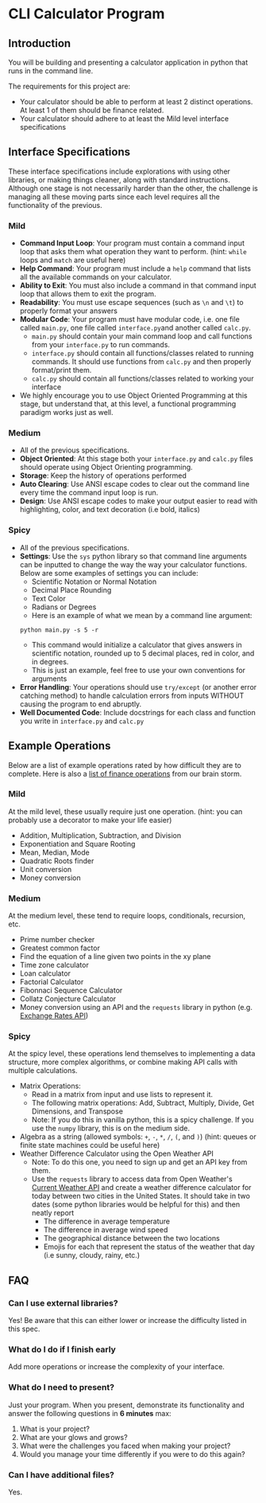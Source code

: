 # CLI Calculator Program
## Introduction
You will be building and presenting a calculator application in python that runs in the command line.

The requirements for this project are:
- Your calculator should be able to perform at least 2 distinct operations. At least 1 of them should be finance related.
- Your calculator should adhere to at least the Mild level interface specifications

## Interface Specifications
These interface specifications include explorations with using other libraries, or making things cleaner, along with standard instructions. Although one stage is not necessarily harder than the other, the challenge is managing all these moving parts since each level requires all the functionality of the previous.
### Mild
- **Command Input Loop**: Your program must contain a command input loop that asks them what operation they want to perform. (hint: `while` loops and  `match` are useful here)
- **Help Command**: Your program must include a `help` command that lists all the available commands on your calculator.
- **Ability to Exit**: You must also include a command in that command input loop that allows them to exit the program. 
- **Readability**: You must use escape sequences (such as `\n` and `\t`) to properly format your answers
- **Modular Code**: Your program must have modular code, i.e. one file called `main.py`, one file called `interface.py`and another called `calc.py`. 
    - `main.py` should contain your main command loop and call functions from your `interface.py` to run commands.
    - `interface.py` should contain all functions/classes related to running commands. It should use functions from `calc.py` and then properly format/print them.
    - `calc.py` should contain all functions/classes related to working your interface
- We highly encourage you to use Object Oriented Programming at this stage, but understand that, at this level, a functional programming paradigm works just as well.
### Medium
- All of the previous specifications.
- **Object Oriented**: At this stage both your `interface.py` and `calc.py` files should operate using Object Orienting programming.
- **Storage**: Keep the history of operations performed
- **Auto Clearing**: Use ANSI escape codes to clear out the command line every time the command input loop is run.
- **Design**: Use ANSI escape codes to make your output easier to read with highlighting, color, and text decoration (i.e bold, italics)
### Spicy
- All of the previous specifications.
- **Settings**: Use the `sys` python library so that command line arguments can be inputted to change the way the way your calculator functions. Below are some examples of settings you can include:
    - Scientific Notation or Normal Notation
    - Decimal Place Rounding
    - Text Color
    - Radians or Degrees
    - Here is an example of what we mean by a command line argument:
    ```
    python main.py -s 5 -r
    ```
    - This command would initialize a calculator that gives answers in scientific notation, rounded up to 5 decimal places, red in color, and in degrees.
    - This is just an example, feel free to use your own conventions for arguments
- **Error Handling**: Your operations should use `try/except` (or another error catching method) to handle calculation errors from inputs WITHOUT causing the program to end abruptly.
- **Well Documented Code**: Include docstrings for each class and function you write in `interface.py` and `calc.py`

## Example Operations 
Below are a list of example operations rated by how difficult they are to complete. Here is also a [list of finance operations](https://docs.google.com/document/d/1tWqVNCtFf0M6-Zeb1dY7aku0qB2iuT0CV0vGJ0rs_10/edit?usp=sharing) from our brain storm.
### Mild
At the mild level, these usually require just one operation. (hint: you can probably use a decorator to make your life easier)
- Addition, Multiplication, Subtraction, and Division
- Exponentiation and Square Rooting
- Mean, Median, Mode
- Quadratic Roots finder
- Unit conversion
- Money conversion 
### Medium
At the medium level, these tend to require loops, conditionals, recursion, etc.
- Prime number checker
- Greatest common factor 
- Find the equation of a line given two points in the xy plane
- Time zone calculator 
- Loan calculator
- Factorial Calculator
- Fibonnaci Sequence Calculator
- Collatz Conjecture Calculator
- Money conversion using an API and the `requests` library in python (e.g. [Exchange Rates API](https://exchangeratesapi.io/documentation/))
### Spicy
At the spicy level, these operations lend themselves to implementing a data structure, more complex algorithms, or combine making API calls with multiple calculations.
- Matrix Operations:
    - Read in a matrix from input and use lists to represent it. 
    - The following matrix operations: Add, Subtract, Multiply, Divide, Get Dimensions, and Transpose
    - Note: If you do this in vanilla python, this is a spicy challenge. If you use the `numpy` library, this is on the medium side.
- Algebra as a string (allowed symbols: `+`, `-`, `*`, `/`, `(`, and `)`) (hint: queues or finite state machines could be useful here)
- Weather Difference Calculator using the Open Weather API
    - Note: To do this one, you need to sign up and get an API key from them.
    - Use the `requests` library to access data from Open Weather's [Current Weather API](https://openweathermap.org/current) and create a weather difference calculator for today between two cities in the United States. It should take in two dates (some python libraries would be helpful for this) and then neatly report
        - The difference in average temperature
        - The difference in average wind speed
        - The geographical distance between the two locations
        - Emojis for each that represent the status of the weather that day (i.e sunny, cloudy, rainy, etc.)
## **FAQ**
### **Can I use external libraries?**
Yes! Be aware that this can either lower or increase the difficulty listed in this spec.
### **What do I do if I finish early**
Add more operations or increase the complexity of your interface.
### **What do I need to present?**
Just your program. When you present, demonstrate its functionality and answer the following questions in **6 minutes** max:
1. What is your project?
1. What are your glows and grows?
1. What were the challenges you faced when making your project?
1. Would you manage your time differently if you were to do this again?
### **Can I have additional files?**
Yes.